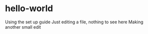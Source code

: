 # hello-world
Using the set up guide
Just editing a file, nothing to see here
Making another small edit
